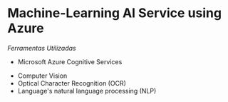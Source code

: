 # Machine-Learning AI Service using Azure

*Ferramentas Utilizadas*

* Microsoft Azure Cognitive Services
- Computer Vision
- Optical Character Recognition (OCR)
- Language's natural language processing (NLP)
  
